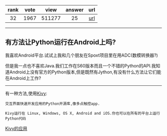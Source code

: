
| rank | vote | view | answer | url |
|:-:|:-:|:-:|:-:|:-:|
|32|1967|511277|25| [url](http://stackoverflow.com/questions/101754/is-there-a-way-to-run-python-on-android) |
***

## 有方法让Python运行在Android上吗?

我喜欢Android平台.试试上我和几个朋友在Spoxt项目里在用ADC(数模转换器?)

但是我一点也不喜欢Java.我们工作在S60版本而且一个不错的Python的API.我知道Android上没有官方的Python版本,但是既然有Jython,有没有什么方法让它们能在Android上工作?

***

有一种方法,使用[Kivy](http://kivy.org/):

```
交互界面快速开发应用的Python开源库,像多点触控app.
```

```
Kivy运行在 Linux, Windows, OS X, Android and iOS.你也可以在所有的平台上运行Python代码
```

[Kivy的应用](https://play.google.com/store/apps/details?id=org.kivy.showcase)

